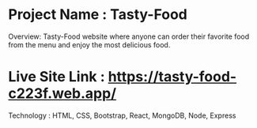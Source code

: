 # Project Name : Tasty-Food

Overview: Tasty-Food website where anyone can order their favorite food from the menu and enjoy the most delicious food.

# Live Site Link : https://tasty-food-c223f.web.app/

Technology : HTML, CSS, Bootstrap, React, MongoDB, Node, Express

